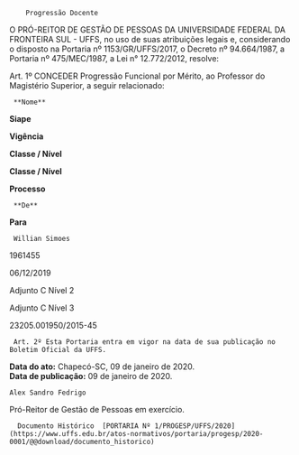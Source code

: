        Progressão Docente  

O PRÓ-REITOR DE GESTÃO DE PESSOAS DA UNIVERSIDADE FEDERAL DA FRONTEIRA SUL - UFFS, no uso de suas atribuições legais e, considerando o disposto na Portaria nº 1153/GR/UFFS/2017, o Decreto nº 94.664/1987, a Portaria nº 475/MEC/1987, a Lei n° 12.772/2012, resolve:

  

 Art. 1º CONCEDER Progressão Funcional por Mérito, ao Professor do Magistério Superior, a seguir relacionado:

  

     **Nome**

   **Siape**

   **Vigência**

   **Classe / Nível**

   **Classe / Nível**

    

 **Processo**

     **De**

   **Para**

     Willian Simoes

   1961455

   06/12/2019

   Adjunto C Nível 2

   Adjunto C Nível 3

   23205.001950/2015-45

     Art. 2º Esta Portaria entra em vigor na data de sua publicação no Boletim Oficial da UFFS.

   **Data do ato:** Chapecó-SC, 09 de janeiro de 2020.   
 **Data de publicação:**  09 de janeiro de 2020. 

    Alex Sandro Fedrigo   
 Pró-Reitor de Gestão de Pessoas em exercício. 

      Documento Histórico  [PORTARIA Nº 1/PROGESP/UFFS/2020](https://www.uffs.edu.br/atos-normativos/portaria/progesp/2020-0001/@@download/documento_historico)     
      